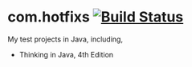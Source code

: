 # com.hotfixs [![Build Status](https://travis-ci.org/junwei-wang/com.hotfixs.svg?branch=master)](https://travis-ci.org/junwei-wang/com.hotfixs)

My test projects in Java, including,

 - Thinking in Java, 4th Edition

